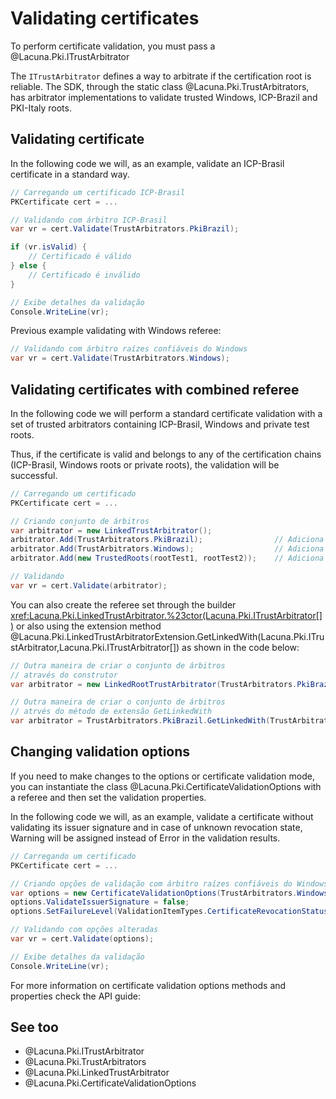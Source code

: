 ﻿# Validating certificates

To perform certificate validation, you must pass a @Lacuna.Pki.ITrustArbitrator

The `ITrustArbitrator` defines a way to arbitrate if the certification root is reliable. The SDK, through the static class @Lacuna.Pki.TrustArbitrators, has arbitrator implementations to validate trusted Windows, ICP-Brazil and 
PKI-Italy roots.

## Validating certificate

In the following code we will, as an example, validate an ICP-Brasil certificate in a standard way.

```cs
// Carregando um certificado ICP-Brasil
PKCertificate cert = ...

// Validando com árbitro ICP-Brasil
var vr = cert.Validate(TrustArbitrators.PkiBrazil);

if (vr.isValid) {
    // Certificado é válido
} else {
    // Certificado é inválido
}

// Exibe detalhes da validação
Console.WriteLine(vr);
```

Previous example validating with Windows referee:

```cs
// Validando com árbitro raízes confiáveis do Windows
var vr = cert.Validate(TrustArbitrators.Windows);
```

## Validating certificates with combined referee

In the following code we will perform a standard certificate validation with a set of trusted arbitrators containing ICP-Brasil, Windows and private test roots.

Thus, if the certificate is valid and belongs to any of the certification chains (ICP-Brasil, Windows roots or private roots), the validation will be successful.

```cs
// Carregando um certificado
PKCertificate cert = ...

// Criando conjunto de árbitros
var arbitrator = new LinkedTrustArbitrator();
arbitrator.Add(TrustArbitrators.PkiBrazil);                // Adiciona árbitro ICP-Brasil     
arbitrator.Add(TrustArbitrators.Windows);                  // Adiciona árbitro Windows
arbitrator.Add(new TrustedRoots(rootTest1, rootTest2));    // Adiciona árbitro com raízes privadas de teste

// Validando
var vr = cert.Validate(arbitrator);
```

You can also create the referee set through the builder <xref:Lacuna.Pki.LinkedTrustArbitrator.%23ctor(Lacuna.Pki.ITrustArbitrator[])> or also using the extension method @Lacuna.Pki.LinkedTrustArbitratorExtension.GetLinkedWith(Lacuna.Pki.ITrustArbitrator,Lacuna.Pki.ITrustArbitrator[]) 
as shown in the code below:

```cs
// Outra maneira de criar o conjunto de árbitros
// através do construtor
var arbitrator = new LinkedRootTrustArbitrator(TrustArbitrators.PkiBrazil, TrustArbitrators.Windows, new TrustedRoots(rootTest1, rootTest2));

// Outra maneira de criar o conjunto de árbitros
// atrvés do método de extensão GetLinkedWith
var arbitrator = TrustArbitrators.PkiBrazil.GetLinkedWith(TrustArbitrators.Windows, new TrustedRoots(rootTest1, rootTest2));
```

## Changing validation options

If you need to make changes to the options or certificate validation mode, you can instantiate the class @Lacuna.Pki.CertificateValidationOptions with a referee and then set the validation properties.

In the following code we will, as an example, validate a certificate without validating its issuer signature and in case of unknown revocation state, Warning will be assigned instead of Error in the validation results.

```cs
// Carregando um certificado
PKCertificate cert = ...

// Criando opções de validação com árbitro raízes confiáveis do Windows
var options = new CertificateValidationOptions(TrustArbitrators.Windows);
options.ValidateIssuerSignature = false;
options.SetFailureLevel(ValidationItemTypes.CertificateRevocationStatusUnknown, ValidationFailureLevels.Warning);

// Validando com opções alteradas
var vr = cert.Validate(options);

// Exibe detalhes da validação
Console.WriteLine(vr);
```

For more information on certificate validation options methods and properties check the API guide:

## See too

* @Lacuna.Pki.ITrustArbitrator
* @Lacuna.Pki.TrustArbitrators
* @Lacuna.Pki.LinkedTrustArbitrator
* @Lacuna.Pki.CertificateValidationOptions
